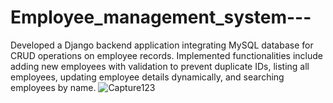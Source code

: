 # Employee_management_system---
Developed a Django backend application integrating MySQL database for CRUD operations on employee records. Implemented functionalities include adding new employees with validation to prevent duplicate IDs, listing all employees, updating employee details dynamically, and searching employees by name. 
![Capture123](https://github.com/user-attachments/assets/7f46e581-caa5-4e33-8f68-3cfca2412436)

